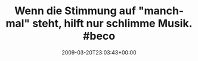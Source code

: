 ---
retweeted: false
source: <a href="http://twitter.com" rel="nofollow">Twitter Web Client</a>
entities:
  hashtags:
  - text: becomingthearchetype
    indices:
    - '66'
    - '87'
  symbols: []
  user_mentions: []
  urls: []
display_text_range:
- '0'
- '87'
favorite_count: '0'
id_str: '1363232570'
truncated: false
retweet_count: '0'
id: '1363232570'
created_at: Fri Mar 20 23:03:43 +0000 2009
favorited: false
full_text: 'Wenn die Stimmung auf "manchmal" steht, hilft nur schlimme Musik. #becomingthearchetype'
lang: de
tags:
- becomingthearchetype
- pesos/twitter
date: '2009-03-20T23:03:43+00:00'
src: https://twitter.com/bascht/status/1363232570
original_url: https://twitter.com/bascht/status/1363232570
type: twitter_tweet
text: 'Wenn die Stimmung auf "manchmal" steht, hilft nur schlimme Musik. #becomingthearchetype'
title: 'Wenn die Stimmung auf "manchmal" steht, hilft nur schlimme Musik. #beco'

---